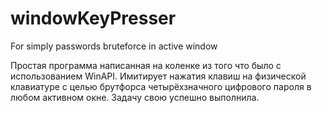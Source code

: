 # windowKeyPresser
For simply passwords bruteforce in active window

Простая программа написанная на коленке из того что было с использованием WinAPI.
Имитирует нажатия клавиш на физической клавиатуре с целью брутфорса четырёхзначного цифрового пароля в любом активном окне.
Задачу свою успешно выполнила.
